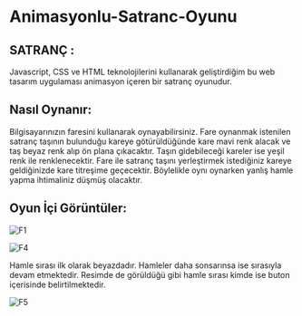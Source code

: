 # Animasyonlu-Satranc-Oyunu

## SATRANÇ :

Javascript, CSS ve HTML teknolojilerini kullanarak geliştirdiğim bu web tasarım uygulaması animasyon içeren bir satranç oyunudur.

## Nasıl Oynanır:

Bilgisayarınızın faresini kullanarak oynayabilirsiniz. Fare oynanmak istenilen satranç taşının bulunduğu kareye  götürüldüğünde kare mavi renk alacak ve taş beyaz renk alıp ön plana çıkacaktır. Taşın gidebileceği kareler ise  yeşil renk ile renklenecektir. Fare ile satranç taşını yerleştirmek istediğiniz kareye geldiğinizde kare titreşime geçecektir. Böylelikle oynı oynarken yanlış hamle yapma ihtimaliniz düşmüş olacaktır.

## Oyun İçi Görüntüler:

![F1](https://user-images.githubusercontent.com/55049795/117953478-b9a63380-b31e-11eb-852e-a1133967ff87.png)


![F4](https://user-images.githubusercontent.com/55049795/117953673-ece8c280-b31e-11eb-963a-632f848219fa.png)

Hamle sırası ilk olarak beyazdadır. Hamleler daha sonsarınsa ise sırasıyla devam etmektedir. Resimde de görüldüğü gibi hamle sırası kimde ise buton içerisinde belirtilmektedir.

   ![F5](https://user-images.githubusercontent.com/55049795/117954947-308ffc00-b320-11eb-9573-c91f0424df5e.png)




 
